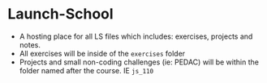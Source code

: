 # Launch-School
- A hosting place for all LS files which includes: exercises, projects and notes.
- All exercises will be inside of the `exercises` folder
- Projects and small non-coding challenges (ie: PEDAC) will be within the folder named after the
  course. IE `js_110`
